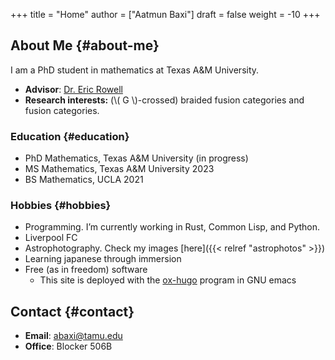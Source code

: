 +++
title = "Home"
author = ["Aatmun Baxi"]
draft = false
weight = -10
+++

## About Me {#about-me}

I am a PhD student in mathematics at Texas A&amp;M University.

-   **Advisor**: [Dr. Eric Rowell](https://people.tamu.edu/~rowell/)
-   **Research interests:** (\\( G \\)-crossed) braided fusion categories and fusion categories.


### Education {#education}

-   PhD Mathematics, Texas A&amp;M University (in progress)
-   MS Mathematics, Texas A&amp;M University 2023
-   BS Mathematics, UCLA 2021


### Hobbies {#hobbies}

-   Programming. I&rsquo;m currently working in Rust, Common Lisp, and Python.
-   Liverpool FC
-   Astrophotography. Check my images [here]({{< relref "astrophotos" >}})
-   Learning japanese through immersion
-   Free (as in freedom) software
    -   This site is deployed with the [ox-hugo](https://github.com/kaushalmodi/ox-hugo) program in GNU emacs


## Contact {#contact}

-   **Email**: [abaxi@tamu.edu](mailto:abaxi@tamu.edu)
-   **Office**: Blocker 506B
